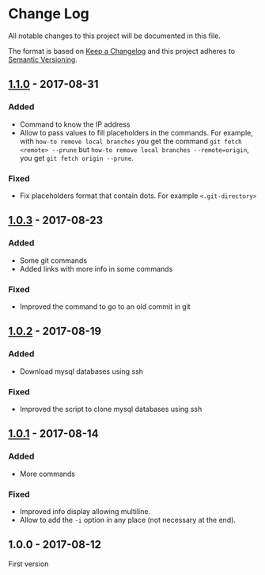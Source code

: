 # Change Log
All notable changes to this project will be documented in this file.

The format is based on [Keep a Changelog](http://keepachangelog.com/) 
and this project adheres to [Semantic Versioning](http://semver.org/).

## [1.1.0] - 2017-08-31

### Added

* Command to know the IP address
* Allow to pass values to fill placeholders in the commands. For example, with `how-to remove local branches` you get the command `git fetch <remote> --prune` but `how-to remove local branches --remote=origin`, you get `git fetch origin --prune`.

### Fixed

* Fix placeholders format that contain dots. For example `<.git-directory>`

## [1.0.3] - 2017-08-23

### Added

* Some git commands
* Added links with more info in some commands

### Fixed

* Improved the command to go to an old commit in git

## [1.0.2] - 2017-08-19

### Added

* Download mysql databases using ssh

### Fixed

* Improved the script to clone mysql databases using ssh

## [1.0.1] - 2017-08-14

### Added

* More commands

### Fixed

* Improved info display allowing multiline.
* Allow to add the `-i` option in any place (not necessary at the end).

## 1.0.0 - 2017-08-12

First version

[1.1.0]: https://github.com/oscarotero/how-to-do-it/compare/v1.0.3...v1.1.0
[1.0.3]: https://github.com/oscarotero/how-to-do-it/compare/v1.0.2...v1.0.3
[1.0.2]: https://github.com/oscarotero/how-to-do-it/compare/v1.0.1...v1.0.2
[1.0.1]: https://github.com/oscarotero/how-to-do-it/compare/v1.0.0...v1.0.1
